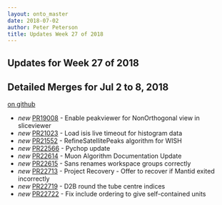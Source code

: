 ```yaml
---
layout: onto_master
date: 2018-07-02
author: Peter Peterson
title: Updates Week 27 of 2018
---
```

Updates for Week 27 of 2018
---------------------------

Detailed Merges for Jul 2 to 8, 2018
------------------------------------
[on github](https://github.com/mantidproject/mantid/pulls?q=is%3Apr+merged%3A2018-07-03..2018-07-08)

* *new* [PR19008](https://github.com/mantidproject/mantid/pull/19008) - Enable peakviewer for NonOrthogonal view in sliceviewer
* *new* [PR21023](https://github.com/mantidproject/mantid/pull/21023) - Load isis live timeout for histogram data
* *new* [PR21552](https://github.com/mantidproject/mantid/pull/21552) - RefineSatellitePeaks algorithm for WISH
* *new* [PR22566](https://github.com/mantidproject/mantid/pull/22566) - Pychop update
* *new* [PR22614](https://github.com/mantidproject/mantid/pull/22614) - Muon Algorithm Documentation Update
* *new* [PR22615](https://github.com/mantidproject/mantid/pull/22615) - Sans renames workspace groups correctly
* *new* [PR22713](https://github.com/mantidproject/mantid/pull/22713) - Project Recovery - Offer to recover if Mantid exited incorrectly
* *new* [PR22719](https://github.com/mantidproject/mantid/pull/22719) - D2B round the tube centre indices
* *new* [PR22722](https://github.com/mantidproject/mantid/pull/22722) - Fix include ordering to give self-contained units
